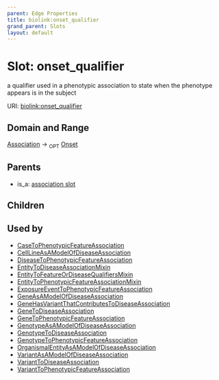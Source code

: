```yaml
---
parent: Edge Properties
title: biolink:onset_qualifier
grand_parent: Slots
layout: default
---
```


# Slot: onset_qualifier


a qualifier used in a phenotypic association to state when the phenotype appears is in the subject

URI: [biolink:onset_qualifier](https://w3id.org/biolink/vocab/onset_qualifier)

## Domain and Range

[Association](Association.md) ->  <sub>OPT</sub> [Onset](Onset.md)

## Parents

 *  is_a: [association slot](association_slot.md)

## Children


## Used by

 * [CaseToPhenotypicFeatureAssociation](CaseToPhenotypicFeatureAssociation.md)
 * [CellLineAsAModelOfDiseaseAssociation](CellLineAsAModelOfDiseaseAssociation.md)
 * [DiseaseToPhenotypicFeatureAssociation](DiseaseToPhenotypicFeatureAssociation.md)
 * [EntityToDiseaseAssociationMixin](EntityToDiseaseAssociationMixin.md)
 * [EntityToFeatureOrDiseaseQualifiersMixin](EntityToFeatureOrDiseaseQualifiersMixin.md)
 * [EntityToPhenotypicFeatureAssociationMixin](EntityToPhenotypicFeatureAssociationMixin.md)
 * [ExposureEventToPhenotypicFeatureAssociation](ExposureEventToPhenotypicFeatureAssociation.md)
 * [GeneAsAModelOfDiseaseAssociation](GeneAsAModelOfDiseaseAssociation.md)
 * [GeneHasVariantThatContributesToDiseaseAssociation](GeneHasVariantThatContributesToDiseaseAssociation.md)
 * [GeneToDiseaseAssociation](GeneToDiseaseAssociation.md)
 * [GeneToPhenotypicFeatureAssociation](GeneToPhenotypicFeatureAssociation.md)
 * [GenotypeAsAModelOfDiseaseAssociation](GenotypeAsAModelOfDiseaseAssociation.md)
 * [GenotypeToDiseaseAssociation](GenotypeToDiseaseAssociation.md)
 * [GenotypeToPhenotypicFeatureAssociation](GenotypeToPhenotypicFeatureAssociation.md)
 * [OrganismalEntityAsAModelOfDiseaseAssociation](OrganismalEntityAsAModelOfDiseaseAssociation.md)
 * [VariantAsAModelOfDiseaseAssociation](VariantAsAModelOfDiseaseAssociation.md)
 * [VariantToDiseaseAssociation](VariantToDiseaseAssociation.md)
 * [VariantToPhenotypicFeatureAssociation](VariantToPhenotypicFeatureAssociation.md)

